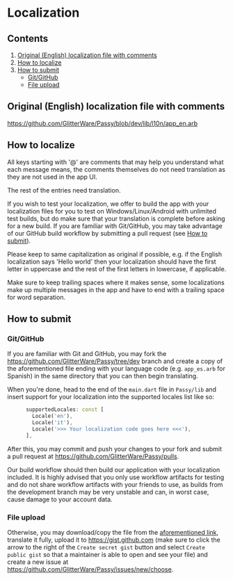 # Localization

## Contents

1. [Original (English) localization file with comments](#original-english-localization-file-with-comments)
2. [How to localize](#how-to-localize)
3. [How to submit](#how-to-submit)
    - [Git/GitHub](#gitgithub)
    - [File upload](#file-upload)

## Original (English) localization file with comments

https://github.com/GlitterWare/Passy/blob/dev/lib/l10n/app_en.arb

## How to localize

All keys starting with '@' are comments that may help you understand what each message means, the comments themselves do not need translation as they are not used in the app UI.

The rest of the entries need translation.

If you wish to test your localization, we offer to build the app with your localization files for you to test on Windows/Linux/Android with unlimited test builds, but do make sure that your translation is complete before asking for a new build. If you are familiar with Git/GitHub, you may take advantage of our GitHub build workflow by submitting a pull request (see [How to submit](#how-to-submit)).

Please keep to same capitalization as original if possible, e.g. if the English localization says 'Hello world' then your localization should have the first letter in uppercase and the rest of the first letters in lowercase, if applicable.

Make sure to keep trailing spaces where it makes sense, some localizations make up multiple messages in the app and have to end with a trailing space for word separation.

## How to submit

### Git/GitHub

If you are familiar with Git and GitHub, you may fork the https://github.com/GlitterWare/Passy/tree/dev branch and create a copy of the aforementioned file ending with your language code (e.g. `app_es.arb` for Spanish) in the same directory that you can then begin translating.

When you're done, head to the end of the `main.dart` file in `Passy/lib` and insert support for your localization into the supported locales list like so:
```dart
      supportedLocales: const [
        Locale('en'),
        Locale('it'),
        Locale('>>> Your localization code goes here <<<'),
      ],
```

After this, you may commit and push your changes to your fork and submit a pull request at https://github.com/GlitterWare/Passy/pulls.

Our build workflow should then build our application with your localization included. It is highly advised that you only use workflow artifacts for testing and do not share workflow artifacts with your friends to use, as builds from the development branch may be very unstable and can, in worst case, cause damage to your account data.

### File upload

Otherwise, you may download/copy the file from the [aforementioned link](https://github.com/GlitterWare/Passy/blob/dev/lib/l10n/app_en.arb), translate it fully, upload it to https://gist.github.com (make sure to click the arrow to the right of the `Create secret gist`  button and select `Create public gist` so that a maintainer is able to open and see your file) and create a new issue at https://github.com/GlitterWare/Passy/issues/new/choose.

